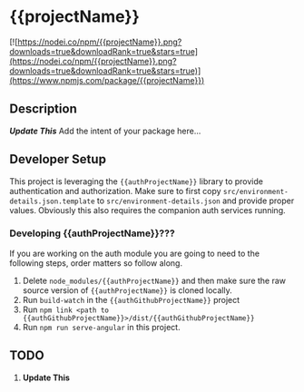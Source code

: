 # {{projectName}}

[![https://nodei.co/npm/{{projectName}}.png?downloads=true&downloadRank=true&stars=true](https://nodei.co/npm/{{projectName}}.png?downloads=true&downloadRank=true&stars=true)](https://www.npmjs.com/package/{{projectName}})


## Description
***Update This*** Add the intent of your package here...

## Developer Setup

This project is leveraging the `{{authProjectName}}` library to provide authentication and authorization. Make sure to first copy `src/environment-details.json.template` to `src/environment-details.json` and provide proper values. Obviously this also requires the companion auth services running.

### Developing {{authProjectName}}???
If you are working on the auth module you are going to need to the following steps, order matters so follow along.
1. Delete `node_modules/{{authProjectName}}` and then make sure the raw source version of `{{authProjectName}}` is cloned locally. 
2. Run `build-watch` in the `{{authGithubProjectName}}` project
3. Run `npm link <path to {{authGithubProjectName}}>/dist/{{authGithubProjectName}}`
4. Run `npm run serve-angular` in this project.

## TODO
1. **Update This**